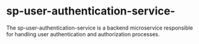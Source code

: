 # sp-user-authentication-service-
The sp-user-authentication-service is a backend microservice responsible for handling user authentication and authorization processes.
